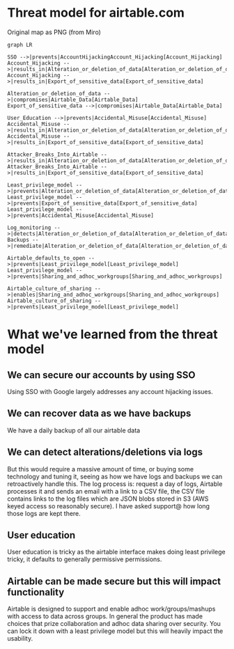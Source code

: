 # Threat model for airtable.com

Original map as PNG (from Miro)

```mermaid
graph LR

SSO -->|prevents|AccountHijackingAccount_Hijacking[Account_Hijacking]
Account_Hijacking -->|results_in|Alteration_or_deletion_of_data[Alteration_or_deletion_of_data]
Account_Hijacking -->|results_in|Export_of_sensitive_data[Export_of_sensitive_data]

Alteration_or_deletion_of_data -->|compromises|Airtable_Data[Airtable_Data]
Export_of_sensitive_data -->|compromises|Airtable_Data[Airtable_Data]

User_Education -->|prevents|Accidental_Misuse[Accidental_Misuse]
Accidental_Misuse -->|results_in|Alteration_or_deletion_of_data[Alteration_or_deletion_of_data]
Accidental_Misuse -->|results_in|Export_of_sensitive_data[Export_of_sensitive_data]

Attacker_Breaks_Into_Airtable -->|results_in|Alteration_or_deletion_of_data[Alteration_or_deletion_of_data]
Attacker_Breaks_Into_Airtable -->|results_in|Export_of_sensitive_data[Export_of_sensitive_data]

Least_privilege_model -->|prevents|Alteration_or_deletion_of_data[Alteration_or_deletion_of_data]
Least_privilege_model -->|prevents|Export_of_sensitive_data[Export_of_sensitive_data]
Least_privilege_model -->|prevents|Accidental_Misuse[Accidental_Misuse]

Log_monitoring -->|detects|Alteration_or_deletion_of_data[Alteration_or_deletion_of_data]
Backups -->|remediate|Alteration_or_deletion_of_data[Alteration_or_deletion_of_data]

Airtable_defaults_to_open -->|prevents|Least_privilege_model[Least_privilege_model]
Least_privilege_model -->|prevents|Sharing_and_adhoc_workgroups[Sharing_and_adhoc_workgroups]

Airtable_culture_of_sharing -->|enables|Sharing_and_adhoc_workgroups[Sharing_and_adhoc_workgroups]
Airtable_culture_of_sharing -->|prevents|Least_privilege_model[Least_privilege_model]
```

# What we've learned from the threat model

## We can secure our accounts by using SSO

Using SSO with Google largely addresses any account hijacking issues.

## We can recover data as we have backups

We have a daily backup of all our airtable data

## We can detect alterations/deletions via logs

But this would require a massive amount of time, or buying some technology and tuning it, seeing as how we have logs and backups we can retroactively handle this. The log process is: request a day of logs, Airtable processes it and sends an email with a link to a CSV file, the CSV file contains links to the log files which are JSON blobs stored in S3 (AWS keyed access so reasonably secure). I have asked support@ how long those logs are kept there.

## User education

User education is tricky as the airtable interface makes doing least privilege tricky, it defaults to generally permissive permissions.

## Airtable can be made secure but this will impact functionality

Airtable is designed to support and enable adhoc work/groups/mashups with access to data across groups. In general the product has made choices that prize collaboration and adhoc data sharing over security. You can lock it down with a least privilege model but this will heavily impact the usability.


